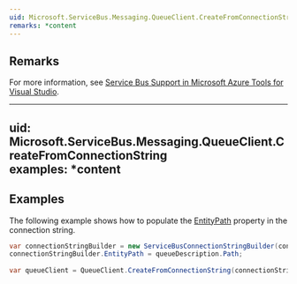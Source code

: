 ```yaml
---  
uid: Microsoft.ServiceBus.Messaging.QueueClient.CreateFromConnectionString  
remarks: *content  
---  
```

  
## Remarks  
 For more information, see [Service Bus Support in Microsoft Azure Tools for Visual Studio](http://msdn.microsoft.com/library/jj149830).  
  
---  
uid: Microsoft.ServiceBus.Messaging.QueueClient.CreateFromConnectionString  
examples: *content  
---  
  
## Examples  
 The following example shows how to populate the [EntityPath](assetId:///P:Microsoft.ServiceBus.ServiceBusConnectionStringBuilder.EntityPath?qualifyHint=False&autoUpgrade=True) property in the connection string.  
  
```c#  
var connectionStringBuilder = new ServiceBusConnectionStringBuilder(connectionString);  
connectionStringBuilder.EntityPath = queueDescription.Path;  
  
var queueClient = QueueClient.CreateFromConnectionString(connectionStringBuilder.ToString());  
```